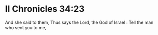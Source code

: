 # II Chronicles 34:23

And she said to them, Thus says the Lord, the God of Israel : Tell the man who sent you to me,
